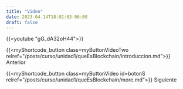 ```yaml
---
title: "Video"
date: 2023-04-14T18:02:03-06:00
draft: false
---
```


{{<youtube "gG_dA32oH44">}}

{{<myShortcode_button class=myButtonVideoTwo relref="/posts/curso/unidad1/queEsBlockchain/introduccion.md">}} Anterior

{{<myShortcode_button class=myButtonVideo id=botonS relref="/posts/curso/unidad1/queEsBlockchain/more.md">}} Siguiente